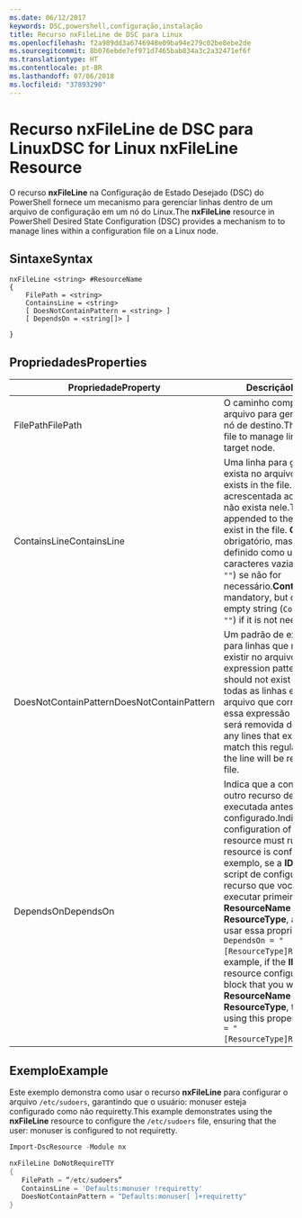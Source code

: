 ```yaml
---
ms.date: 06/12/2017
keywords: DSC,powershell,configuração,instalação
title: Recurso nxFileLine de DSC para Linux
ms.openlocfilehash: f2a989dd3a6746948e09ba94e279c02be8ebe2de
ms.sourcegitcommit: 8b076ebde7ef971d7465bab834a3c2a32471ef6f
ms.translationtype: HT
ms.contentlocale: pt-BR
ms.lasthandoff: 07/06/2018
ms.locfileid: "37893290"
---
```

# <a name="dsc-for-linux-nxfileline-resource"></a><span data-ttu-id="69d59-103">Recurso nxFileLine de DSC para Linux</span><span class="sxs-lookup"><span data-stu-id="69d59-103">DSC for Linux nxFileLine Resource</span></span>

<span data-ttu-id="69d59-104">O recurso **nxFileLine** na Configuração de Estado Desejado (DSC) do PowerShell fornece um mecanismo para gerenciar linhas dentro de um arquivo de configuração em um nó do Linux.</span><span class="sxs-lookup"><span data-stu-id="69d59-104">The **nxFileLine** resource in PowerShell Desired State Configuration (DSC) provides a mechanism to to manage lines within a configuration file on a Linux node.</span></span>

## <a name="syntax"></a><span data-ttu-id="69d59-105">Sintaxe</span><span class="sxs-lookup"><span data-stu-id="69d59-105">Syntax</span></span>

```
nxFileLine <string> #ResourceName
{
    FilePath = <string>
    ContainsLine = <string>
    [ DoesNotContainPattern = <string> ]
    [ DependsOn = <string[]> ]

}
```

## <a name="properties"></a><span data-ttu-id="69d59-106">Propriedades</span><span class="sxs-lookup"><span data-stu-id="69d59-106">Properties</span></span>

|  <span data-ttu-id="69d59-107">Propriedade</span><span class="sxs-lookup"><span data-stu-id="69d59-107">Property</span></span> |  <span data-ttu-id="69d59-108">Descrição</span><span class="sxs-lookup"><span data-stu-id="69d59-108">Description</span></span> |
|---|---|
| <span data-ttu-id="69d59-109">FilePath</span><span class="sxs-lookup"><span data-stu-id="69d59-109">FilePath</span></span>| <span data-ttu-id="69d59-110">O caminho completo até o arquivo para gerenciar linhas no nó de destino.</span><span class="sxs-lookup"><span data-stu-id="69d59-110">The full path to the file to manage lines in on the target node.</span></span>|
| <span data-ttu-id="69d59-111">ContainsLine</span><span class="sxs-lookup"><span data-stu-id="69d59-111">ContainsLine</span></span>| <span data-ttu-id="69d59-112">Uma linha para garantir que exista no arquivo.</span><span class="sxs-lookup"><span data-stu-id="69d59-112">A line to ensure exists in the file.</span></span> <span data-ttu-id="69d59-113">Essa linha será acrescentada ao arquivo caso não exista nele.</span><span class="sxs-lookup"><span data-stu-id="69d59-113">This line will be appended to the file if it does not exist in the file.</span></span> <span data-ttu-id="69d59-114">**ContainsLine** é obrigatório, mas poderá ser definido como uma cadeia de caracteres vazia (`ContainsLine = ""`) se não for necessário.</span><span class="sxs-lookup"><span data-stu-id="69d59-114">**ContainsLine** is mandatory, but can be set to an empty string (`ContainsLine = ""`) if it is not needed.</span></span>|
| <span data-ttu-id="69d59-115">DoesNotContainPattern</span><span class="sxs-lookup"><span data-stu-id="69d59-115">DoesNotContainPattern</span></span>| <span data-ttu-id="69d59-116">Um padrão de expressão regular para linhas que não devem existir no arquivo.</span><span class="sxs-lookup"><span data-stu-id="69d59-116">A regular expression pattern for lines that should not exist in the file.</span></span> <span data-ttu-id="69d59-117">Para todas as linhas existentes no arquivo que correspondem a essa expressão regular, a linha será removida do arquivo.</span><span class="sxs-lookup"><span data-stu-id="69d59-117">For any lines that exist in the file that match this regular expression, the line will be removed from the file.</span></span>|
| <span data-ttu-id="69d59-118">DependsOn</span><span class="sxs-lookup"><span data-stu-id="69d59-118">DependsOn</span></span> | <span data-ttu-id="69d59-119">Indica que a configuração de outro recurso deve ser executada antes de ele ser configurado.</span><span class="sxs-lookup"><span data-stu-id="69d59-119">Indicates that the configuration of another resource must run before this resource is configured.</span></span> <span data-ttu-id="69d59-120">Por exemplo, se a **ID** do bloco de script de configuração do recurso que você deseja executar primeiro for **ResourceName** e seu tipo for **ResourceType**, a sintaxe para usar essa propriedade será `DependsOn = "[ResourceType]ResourceName"`.</span><span class="sxs-lookup"><span data-stu-id="69d59-120">For example, if the **ID** of the resource configuration script block that you want to run first is **ResourceName** and its type is **ResourceType**, the syntax for using this property is `DependsOn = "[ResourceType]ResourceName"`.</span></span>|

## <a name="example"></a><span data-ttu-id="69d59-121">Exemplo</span><span class="sxs-lookup"><span data-stu-id="69d59-121">Example</span></span>

<span data-ttu-id="69d59-122">Este exemplo demonstra como usar o recurso **nxFileLine** para configurar o arquivo `/etc/sudoers`, garantindo que o usuário: monuser esteja configurado como não requiretty.</span><span class="sxs-lookup"><span data-stu-id="69d59-122">This example demonstrates using the **nxFileLine** resource to configure the `/etc/sudoers` file, ensuring that the user: monuser is configured to not requiretty.</span></span>

```powershell
Import-DscResource -Module nx

nxFileLine DoNotRequireTTY
{
   FilePath = “/etc/sudoers”
   ContainsLine = 'Defaults:monuser !requiretty'
   DoesNotContainPattern = "Defaults:monuser[ ]+requiretty"
}
```